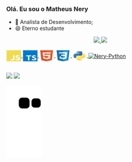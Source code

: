 ### Olá. Eu sou o Matheus Nery

<!--
**NeryMatheus/NeryMatheus** is a ✨ _special_ ✨ repository because its `README.md` (this file) appears on your GitHub profile.

Here are some ideas to get you started:

-->

<!-- - 🔭 I’m currently working on ... -->
- 🌱 Analista de Desenvolvimento;
- 😄 Eterno estudante

<div align="center">
  <a href="https://github.com/NeryMatheus">
  <img height="180em" src="https://github-readme-stats.vercel.app/api?username=nerymatheus&show_icons=true&theme=cobalt&include_all_commits=true&count_private=true"/>
  <img height="180em" src="https://github-readme-stats.vercel.app/api/top-langs/?username=nerymatheus&layout=compact&langs_count=7&theme=cobalt"/>
</div>
  
  <div style="display: inline_block"><br>
  <img align="center" alt="Nery-Js" height="30" width="40" src="https://raw.githubusercontent.com/devicons/devicon/master/icons/javascript/javascript-plain.svg">
  <img align="center" alt="Nery-Ts" height="30" width="40" src="https://raw.githubusercontent.com/devicons/devicon/master/icons/typescript/typescript-plain.svg">
  <img align="center" alt="Nery-HTML" height="30" width="40" src="https://raw.githubusercontent.com/devicons/devicon/master/icons/html5/html5-original.svg">
  <img align="center" alt="Nery-CSS" height="30" width="40" src="https://raw.githubusercontent.com/devicons/devicon/master/icons/css3/css3-original.svg">
  <img align="center" alt="Nery-Python" height="30" width="40" src="https://raw.githubusercontent.com/devicons/devicon/master/icons/python/python-original.svg">
  <img align="center" alt="Nery-Python" height="30" width="40" src="https://cdn.jsdelivr.net/gh/devicons/devicon/icons/yii/yii-original.svg">
 <!-- <img align="right" alt="Nery-pic" height="150" style="border-radius:50px;" src="https://user-images.githubusercontent.com/40746275/142464076-cae26a3a-838f-42d3-aebc-3f451d76f7e1.jpeg">
</div> -->
  
  ##
  
  <div> 
    <a href = "mailto:matheusnery345@gmail.com"><img src="https://img.shields.io/badge/-Gmail-%23333?style=for-the-badge&logo=gmail&logoColor=white" target="_blank"></a>
    <a href="https://www.linkedin.com/in/nerymatheusferreira/" target="_blank"><img src="https://img.shields.io/badge/-LinkedIn-%230077B5?style=for-the-badge&logo=linkedin&logoColor=white" target="_blank"></a> 
 
  ![Snake animation](https://github.com/NeryMatheus/nerymatheus/blob/output/github-contribution-grid-snake.svg)
 
</div>
